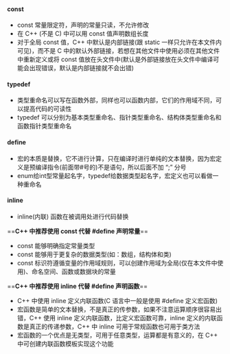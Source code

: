 #### const

* const 常量限定符，声明的常量只读，不允许修改
* 在 C++ (不是 C) 中可以用 const 值声明数组长度
* 对于全局 const 值，C++ 中默认是内部链接(跟 static 一样只允许在本文件内可见)，而不是 C 中的默认外部链接，若想在其他文件中使用必须在其他文件中重新定义或将 const 值放在头文件中(默认是外部链接放在头文件中编译可能会出现错误，默认是内部链接就不会出错)
#### typedef

* 类型重命名可以写在函数外部，同样也可以函数内部，它们的作用域不同，可以提高代码的可读性
* typedef 可以分别为基本类型重命名、指针类型重命名、结构体类型重命名和函数指针类型重命名
#### define

* 宏的本质是替换，它不进行计算，只在编译时进行单纯的文本替换，因为宏定义是预编译指令(前面带#号的)不是语句，所以后面不加 “;” 分号
* enum给int型常量起名字，typedef给数据类型起名字，宏定义也可以看做一种重命名
#### inline

* inline(内联) 函数在被调用处进行代码替换

==**C++ 中推荐使用 const 代替 #define 声明常量**==

* const 能够明确指定常量类型
* const 能够用于更复杂的数据类型(如：数组，结构体和类)
* const 标识符遵循变量的作用域规则，可以创建作用域为全局(仅在本文件中使用)、命名空间、函数或数据块的常量

==**C++ 中推荐使用 inline 代替 #define 声明函数**==

* C++ 中使用 inline 定义内联函数(C 语言中一般是使用 #define 定义宏函数)
* 宏函数是简单的文本替换，不是真正的传参数，如果不注意运算顺序很容易出错，C++ 使用 inline 定义内联函数，比定义宏函数可靠，inline 定义的内联函数是真正的传递参数，C++ 中 inline 可用于常规函数也可用于类方法
* 宏函数的一个优点是无类型，可用于任意类型，运算都是有意义的，在 C++ 中可创建内联函数模板实现这个功能